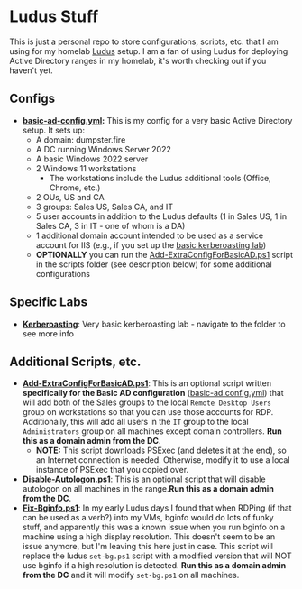 # Ludus Stuff

This is just a personal repo to store configurations, scripts, etc. that I am
using for my homelab [Ludus](https://ludus.cloud/) setup. I am a fan of using
Ludus for deploying Active Directory ranges in my homelab, it's worth checking
out if you haven't yet.

## Configs

* **[basic-ad-config.yml](basic-ad-config.yml):** This is my config for a very basic Active Directory setup. It sets up:
    - A domain: dumpster.fire 
    - A DC running Windows Server 2022
    - A basic Windows 2022 server
    - 2 Windows 11 workstations
        * The workstations include the Ludus additional tools (Office, Chrome, etc.)
    - 2 OUs, US and CA
    - 3 groups: Sales US, Sales CA, and IT
    - 5 user accounts in addition to the Ludus defaults (1 in Sales US, 1 in Sales CA, 3 in IT - one of whom is a DA)
    - 1 additional domain account intended to be used as a service account for IIS (e.g., if you set up the [basic kerberoasting lab](kerberoasting/README.md))
    - **OPTIONALLY** you can run the [Add-ExtraConfigForBasicAD.ps1](scripts/Add-ExtraConfigForBasicAD.ps1) script in the scripts folder (see description below) for some additional configurations

## Specific Labs

* [**Kerberoasting**](./kerberoasting): Very basic kerberoasting lab - navigate to the folder to see more info

## Additional Scripts, etc.

* [**Add-ExtraConfigForBasicAD.ps1**](scripts/Add-ExtraConfigForBasicAD.ps1): This is an optional script written **specifically for the Basic AD configuration** \([basic-ad.config.yml](basic-ad-config.yml)\) that will add both of the Sales groups to the local `Remote Desktop Users` group on workstations so that you can use those accounts for RDP. Additionally, this will add all users in the `IT` group to the local `Administrators` group on all machines except domain controllers. **Run this as a domain admin from the DC**.
    - **NOTE:** This script downloads PSExec (and deletes it at the end), so an Internet connection is needed. Otherwise, modify it to use a local instance of PSExec that you copied over.
* [**Disable-Autologon.ps1**](scripts/Disable-Autologon.ps1): This is an optional script that will disable autologon on all machines in the range.**Run this as a domain admin from the DC**.
* [**Fix-Bginfo.ps1**](scripts/Fix-Bginfo.ps1): In my early Ludus days I found that when RDPing (if that can be used as a verb?) into my VMs, bginfo would do lots of funky stuff, and apparently this was a known issue when you run bginfo on a machine using a high display resolution. This doesn't seem to be an issue anymore, but I'm leaving this here just in case. This script will replace the ludus `set-bg.ps1` script with a modified version that will NOT use bginfo if a high resolution is detected. **Run this as a domain admin from the DC** and it will modify `set-bg.ps1` on all machines.
